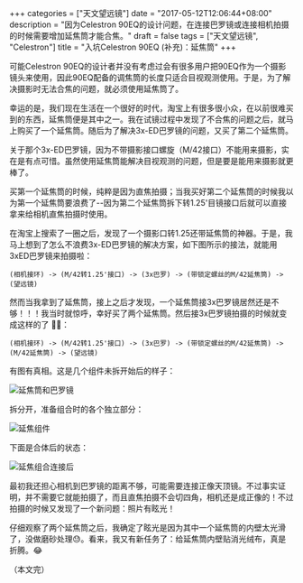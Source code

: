 +++
categories = ["天文望远镜"]
date = "2017-05-12T12:06:44+08:00"
description = "因为Celestron 90EQ的设计问题，在连接巴罗镜或连接相机拍摄的时候需要增加延焦筒才能合焦。"
draft = false
tags = ["天文望远镜", "Celestron"]
title = "入坑Celestron 90EQ (补充)：延焦筒"
+++

可能Celestron 90EQ的设计者并没有考虑过会有很多用户把90EQ作为一个摄影镜头来使用，因此90EQ配备的调焦筒的长度只适合目视观测使用。于是，为了解决摄影时无法合焦的问题，就必须使用延焦筒了。

<!--more-->

幸运的是，我们现在生活在一个很好的时代，淘宝上有很多很小众，在以前很难买到的东西，延焦筒便是其中之一。我在试镜过程中发现了不合焦的问题之后，就马上购买了一个延焦筒。随后为了解决3x-ED巴罗镜的问题，又买了第二个延焦筒。

关于那个3x-ED巴罗镜，因为不带摄影接口螺旋（M/42接口）不能用来摄影，实在是有点可惜。虽然使用延焦筒能解决目视观测的问题，但是要是能用来摄影就更棒了。

买第一个延焦筒的时候，纯粹是因为直焦拍摄；当我买好第二个延焦筒的时候我以为第一个延焦筒要浪费了--因为第二个延焦筒拆下转1.25'目镜接口后就可以直接拿来给相机直焦拍摄时使用。

在淘宝上搜索了一圈之后，发现了一个摄影口转1.25还带延焦筒的神器。于是，我马上想到了怎么不浪费3x-ED巴罗镜的解决方案，如下图所示的接法，就能用3xED巴罗镜来拍摄啦：

```
(相机接环) -> (M/42转1.25'接口) -> (3x巴罗) -> (带锁定螺丝的M/42延焦筒) -> (望远镜)
```

然而当我拿到了延焦筒，接上之后才发现，一个延焦筒接3x巴罗镜居然还是不够！！！我当时就惊呼，幸好买了两个延焦筒。然后接3x巴罗镜拍摄的时候就变成这样的了 🤦‍♂️：

```
(相机接环) -> (M/42转1.25'接口) -> (3x巴罗) -> (带锁定螺丝的M/42延焦筒) -> (M/42延焦筒) -> (望远镜)
```

有图有真相。这是几个组件未拆开始后的样子：

![延焦筒和巴罗镜](/images/focal_extension_barrow_and_3x_balow.jpg)

拆分开，准备组合时的各个独立部分：

![延焦组件](/images/focal_extension_connection_parts.jpg)

下面是合体后的状态：

![延焦组合连接后](/images/photography_ready_3x_balow.jpg)

最初我还担心相机到巴罗镜的距离不够，可能需要连接正像天顶镜。不过事实证明，并不需要它就能拍摄了，而且直焦拍摄不会切四角，相机还是成正像的！不过拍摄的时候又发现了一个新问题：照片有眩光！

仔细观察了两个延焦筒之后，我确定了眩光是因为其中一个延焦筒的内壁太光滑了，没做磨砂处理😓。看来，我又有新任务了：给延焦筒内壁贴消光绒布，真是折腾。😂

（本文完）